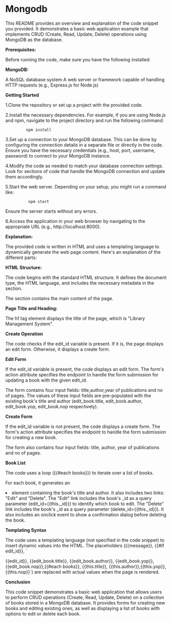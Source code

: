 # Mongodb
This README provides an overview and explanation of the code snippet you provided. It demonstrates a basic web application example that implements CRUD (Create, Read, Update, Delete) operations using MongoDB as the database.

**Prerequisites:**

Before running the code, make sure you have the following installed:

**MongoDB:** 

A NoSQL database system
A web server or framework capable of handling HTTP requests (e.g., Express.js for Node.js)

**Getting Started**

1.Clone the repository or set up a project with the provided code.

2.Install the necessary dependencies. For example, if you are using Node.js and npm, navigate to the project directory and run the following command:

             npm install
3.Set up a connection to your MongoDB database. This can be done by configuring the connection details in a separate file or directly in the code. Ensure you have the necessary credentials (e.g., host, port, username, password) to connect to your MongoDB instance.

4.Modify the code as needed to match your database connection settings. Look for sections of code that handle the MongoDB connection and update them accordingly.

5.Start the web server. Depending on your setup, you might run a command like:

              npm start
Ensure the server starts without any errors.

6.Access the application in your web browser by navigating to the appropriate URL (e.g., http://localhost:8000).

**Explanation:**

The provided code is written in HTML and uses a templating language to dynamically generate the web page content. Here's an explanation of the different parts:

**HTML Structure:**

The code begins with the standard HTML structure. It defines the document type, the HTML language, and includes the necessary metadata in the <head> section.

The <body> section contains the main content of the page.

**Page Title and Heading:**
  
  The h1 tag element displays the title of the page, which is "Library Management System".
  
**Create Operation**
  
The code checks if the edit_id variable is present. If it is, the page displays an edit form. Otherwise, it displays a create form.

**Edit Form**
  
If the edit_id variable is present, the code displays an edit form. The form's action attribute specifies the endpoint to handle the form submission for updating a book with the given edit_id.

The form contains four input fields: title,author,year of publications and no of pages. The values of these input fields are pre-populated with the existing book's title and author (edit_book.title, edit_book.author, edit_book.yop, edit_book.nop respectively).

**Create Form**
  
If the edit_id variable is not present, the code displays a create form. The form's action attribute specifies the endpoint to handle the form submission for creating a new book.

The form also contains four input fields: title, author, year of publications and no of pages.

**Book List**
  
The code uses a loop ({{#each books}}) to iterate over a list of books.

For each book, it generates an <li> element containing the book's title and author. It also includes two links: "Edit" and "Delete". The "Edit" link includes the book's _id as a query parameter (edit_id={{this._id}}) to identify which book to edit. The "Delete" link includes the book's _id as a query parameter (delete_id={{this._id}}). It also includes an onclick event to show a confirmation dialog before deleting the book.

**Templating Syntax**
  
The code uses a templating language (not specified in the code snippet) to insert dynamic values into the HTML. The placeholders ({{message}}, {{#if edit_id}}, `

{{edit_id}}, {{edit_book.title}}, {{edit_book.author}}, {{edit_book.yop}},{{edit_book.nop}},{{#each books}}, {{this.title}}, {{this.author}},{{this.yop}},{{this.nop}}`) are replaced with actual values when the page is rendered.


**Conclusion**
  
This code snippet demonstrates a basic web application that allows users to perform CRUD operations (Create, Read, Update, Delete) on a collection of books stored in a MongoDB database. It provides forms for creating new books and editing existing ones, as well as displaying a list of books with options to edit or delete each book.
  
